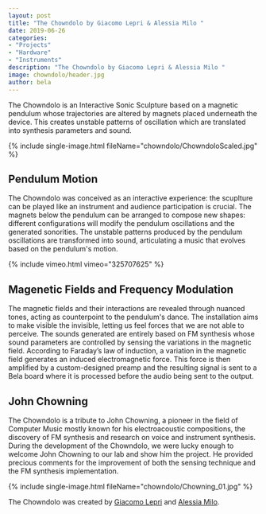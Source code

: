 ```yaml
---
layout: post
title: "The Chowndolo by Giacomo Lepri & Alessia Milo "
date: 2019-06-26
categories:
- "Projects"
- "Hardware"
- "Instruments"
description: "The Chowndolo by Giacomo Lepri & Alessia Milo "
image: chowndolo/header.jpg
author: bela
---
```



The Chowndolo is an Interactive Sonic Sculpture based on a magnetic pendulum whose trajectories are altered by magnets placed underneath the device. This creates unstable patterns of oscillation which are translated into synthesis parameters and sound.

{% include single-image.html fileName="chowndolo/ChowndoloScaled.jpg" %}


## Pendulum Motion

The Chowndolo was conceived as an interactive experience: the scuplture can be played like an instrument and audience participation is crucial. The magnets below the pendulum can be arranged to compose new shapes: different configurations will modify the pendulum oscillations and the generated sonorities. The unstable patterns produced by the pendulum oscillations are transformed into sound, articulating a music that evolves based on the pendulum's motion.

{% include vimeo.html vimeo="325707625" %}


## Magenetic Fields and Frequency Modulation

The magnetic fields and their interactions are revealed through nuanced tones, acting as counterpoint to the pendulum's dance. The installation aims to make visible the invisible, letting us feel forces that we are not able to perceive.
The sounds generated are entirely based on FM synthesis whose sound parameters are controlled by sensing the variations in the magnetic field. According to Faraday’s law of induction, a variation in the magnetic field generates an induced electromagnetic force. This force is then amplified by a custom-designed preamp and the resulting signal is sent to a Bela board where it is processed before the  audio being sent to the output.

## John Chowning

The Chowndolo is a tribute to John Chowning, a pioneer in the field of Computer Music mostly known for his electroacoustic compositions, the discovery of FM synthesis and research on voice and instrument synthesis. 
During the development of the Chowndolo, we were lucky enough to welcome John Chowning to our lab and show him the project. He provided precious comments for the improvement of both the sensing technique and the FM synthesis implementation.

{% include single-image.html fileName="chowndolo/Chowning_01.jpg" %}

The Chowndolo was created by [Giacomo Lepri](http://www.giacomolepri.com/) and [Alessia Milo](http://www.alessiamilo.com/).


